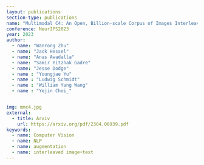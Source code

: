 ```yaml
---
layout: publications
section-type: publications
name: "Multimodal C4: An Open, Billion-scale Corpus of Images Interleaved With Text"
conference: NeurIPS2023
year: 2023
author:
  - name: "Wanrong Zhu"
  - name: "Jack Hessel"
  - name: "Anas Awadalla"
  - name: "Samir Yitzhak Gadre"
  - name: "Jesse Dodge"
  - name : "Youngjae Yu"
  - name : "Ludwig Schmidt"
  - name : "William Yang Wang"
  - name : "Yejin Choi_"


img: mmc4.jpg
external:
  - title: Arxiv
    url: https://arxiv.org/pdf/2304.06939.pdf
keywords:
  - name: Computer Vision
  - name: NLP
  - name: augmentation
  - name: interleaved image+text
---
```

